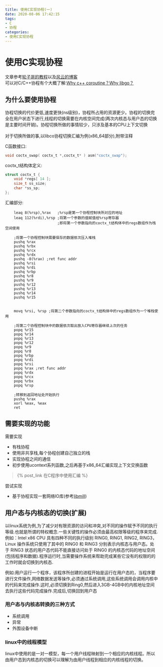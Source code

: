 ```yaml
---
title: 使用C实现协程(一)
date: 2020-08-06 17:42:15
tags:
- C
- 协程
categories:
- 使用C实现协程
---
```

# 使用C实现协程

文章参考[轮子哥的教程](https://zhuanlan.zhihu.com/p/25993392)以及[风云的博客](https://blog.codingnow.com/2012/07/c_coroutine.html)<br>可以对C/C++协程有个大概了解:[Why c++ coroutine？Why libgo？](https://my.oschina.net/yyzybb/blog/1817226)

## 为什么要使用协程

协程切换的代价更低,速度更快(ns级别)，协程所占用的资源更少。协程的切换完全在用户状态下进行,线程的切换需要在内核空间完成(两次内核态与用户态的切换是主要时间开销)。协程切换所做的事情较少，只涉及基本的CPU上下文切换<br><br>对于切换所做的事,以libco协程切换汇编为例(x86_64部分),附带注释
<!-- more -->
C函数接口:

```c
void coctx_swap( coctx_t *,coctx_t* ) asm("coctx_swap");
```
coctx_t结构体定义:

```c
struct coctx_t {
    void *regs[ 14 ]; 
    size_t ss_size;
    char *ss_sp;
};
```

汇编部分:
```x86asm
	leaq 8(%rsp),%rax   ;%rsp是第一个协程控制块所对应的地址
	leaq 112(%rdi),%rsp ;将第一个参数的值赋值给%rsp寄存器
                        ;即将第一个参数指向的coctx_t结构体中的regs数组作为栈空间使用

    ;将第一个协程控制块需要保存的数据依次压入堆栈
	pushq %rax  
	pushq %rbx
	pushq %rcx
	pushq %rdx
    pushq -8(%rax) ;ret func addr
	pushq %rsi
	pushq %rdi
	pushq %rbp
	pushq %r8
	pushq %r9
	pushq %r12
	pushq %r13
	pushq %r14
	pushq %r15
	

	movq %rsi, %rsp ;将第二个参数指向的coctx_t结构体中的regs数组作为一个堆栈使用

    ;将第二个协程控制块中的数据依次取出放入CPU寄存器继续上次的任务
	popq %r15
	popq %r14
	popq %r13
	popq %r12
	popq %r9
	popq %r8
	popq %rbp
	popq %rdi
	popq %rsi
	popq %rax ;ret func addr
	popq %rdx
	popq %rcx
	popq %rbx
	popq %rsp

    ;转移到返回地址处开始执行
	pushq %rax
    xorl %eax, %eax
	ret
```

## 需要实现的功能

需要实现
- 有栈协程
- 使用非共享栈,每个协程创建自己独立的栈
- 实现协程之间的通信
- 初步使用ucontext系列函数,之后再基于x86_64汇编实现上下文交换函数
> {% post_link 在C程序中使用汇编 %}

尝试实现
- 基于协程实现一套网络IO库(参考[libmill](https://github.com/sustrik/libmill))

## 用户态与内核态的切换(扩展)

​	以linux系统为例,为了减少对有限资源的访问和冲突,对不同的操作赋予不同的执行等级.也就是所谓的特权概念.一些关键性的操作必须由最高权限等级的程序来完成.例如：Intel x86 CPU 具有四种不同的执行级别 RING0, RING1, RING2, RING3，Linux  操作系统只使用了其中的 RING0 和 RING3 分别表示内核态与用户态。处于 RING3 状态的用户态代码不能直接访问处于 RING0  的内核态代码的地址空间(包括程序和数据).程序运行时,当需要操作系统来帮助完成某些它没有的权限的的工作时就会切换到内核态.

​	例如:用户运行一个程序，该程序所创建的进程开始是运行在用户态的，当程序要进行文件操作,网络数据发送等操作,必须通过系统调用,这些系统调用会调用内核中的代码来完成操作.这时,必须切换到Ring0,然后进入3GB-4GB中的内核地址空间去执行这些代码完成操作.完成后,切换回到用户态

### 用户态与内核态转换的三种方式

- 系统调用
- 异常
- 外围设备中断

### linux中的线程模型

linux中使用的是一对一模型，每一个用户线程映射到一个相应的内核线程。所以由用户态到内核态的切换可以理解为由用户线程到相应的内核线程的切换。